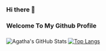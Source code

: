 ### Hi there 👋
### Welcome To My Github Profile
###

![Agatha's GitHub Stats](https://github-readme-stats.vercel.app/api?username=agathasenpai&layout=compact&show_icons=true&include_all_commits=true)
[![Top Langs](https://github-readme-stats.vercel.app/api/top-langs/?username=agathasenpai&layout=compact&show_icons=true&hide_border=false)](https://github.com/agathasenpai)







 



